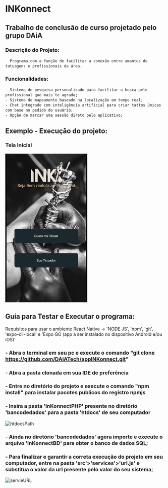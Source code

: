 # INKonnect
## Trabalho de conclusão de curso projetado pelo grupo DAiA
### Descrição do Projeto:
      Programa com a função de facilitar a conexão entre amantes de tatuagens e profissionais da área.
      
### Funcionalidades:
    - Sistema de pesquisa personalizado para facilitar a busca pelo profissional que mais te agrada;
    - Sistema de mapeamento baseado na localização em tempo real;
    - Chat integrado com inteligência artificial para criar tattos únicas com base no pedido do usuário;   
    - Opção de marcar uma sessão direto pelo aplicativo;

## Exemplo - Execução do projeto:
### Tela Inicial
![Screenshot](/src/assets/images/ExampleImages/chooseUser.png)  
  
## Guia para Testar e Executar o programa:

Requisitos para usar o ambiente React Native -> 'NODE JS', 'npm', 'git', 'expo-cli-local' e 'Expo GO (app a ser instalado no dispositivo Android e/ou iOS)'

### - Abra o terminal em seu pc e execute o comando "git clone https://github.com/DAiATech/appINKonnect.git"

### - Abra a pasta clonada em sua IDE de preferência
      
### - Entre no diretório do projeto e execute o comando "npm install" para instalar pacotes publicos do registro npmjs
      
### - Insira a pasta 'InKonnectPHP' presente no diretório 'bancodedados' para a pasta 'htdocs' de seu computador
![htdocsPath](https://github.com/DAiATech/appINKonnect/assets/99719728/266db3b0-6607-4db2-ac21-62711069427c)     
 
 ### - Ainda no diretório 'bancodedados' agora importe e execute o arquivo 'InKonnectBD' para obter o banco de dados SQL;
      
### - Para finalizar e garantir a correta execução do projeto em seu computador, entre na pasta 'src'>'services'>'url.js' e substitua o valor da url presente pelo valor do seu sistema;
 ![servieURL](https://github.com/DAiATech/appINKonnect/assets/99719728/d03c5e72-ee20-439f-99b5-2a7a9408a30b)      
